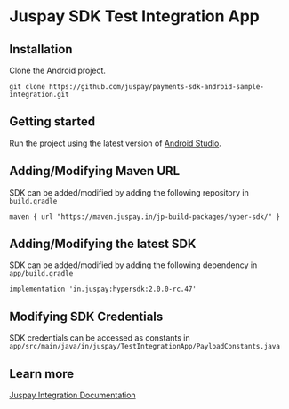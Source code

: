  # Juspay SDK Test Integration App

 ## Installation

 Clone the Android project.

 ```
 git clone https://github.com/juspay/payments-sdk-android-sample-integration.git
 ```

 ## Getting started

 Run the project using the latest version of [Android Studio](https://developer.android.com/studio).

 ## Adding/Modifying Maven URL

 SDK can be added/modified by adding the following repository in `build.gradle`

 ```
 maven { url "https://maven.juspay.in/jp-build-packages/hyper-sdk/" }
 ```

 ## Adding/Modifying the latest SDK

 SDK can be added/modified by adding the following dependency in `app/build.gradle`

 ```
 implementation 'in.juspay:hypersdk:2.0.0-rc.47'
 ```

 ## Modifying SDK Credentials

 SDK credentials can be accessed as constants in ```app/src/main/java/in/juspay/TestIntegrationApp/PayloadConstants.java```

 ## Learn more

 [Juspay Integration Documentation](https://developer.juspay.in/)